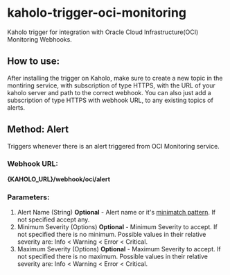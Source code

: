 # kaholo-trigger-oci-monitoring
Kaholo trigger for integration with Oracle Cloud Infrastructure(OCI) Monitoring Webhooks.

## How to use:
After installing the trigger on Kaholo, make sure to create a new topic in the montiring service, with subscription of type HTTPS, with the URL of your kaholo server and path to the correct webhook. You can also just add a subscription of type HTTPS with webhook URL, to any existing topics of alerts.

## Method: Alert
Triggers whenever there is an alert triggered from OCI Monitoring service.

### Webhook URL:
**{KAHOLO_URL}/webhook/oci/alert**

### Parameters:
1. Alert Name (String) **Optional** - Alert name or it's [minimatch pattern](https://github.com/isaacs/minimatch#readme). If not specified accept any.
2. Minimum Severity (Options) **Optional** - Minimum Severity to accept. If not specified there is no minimum. Possible values in their relative severity are: Info < Warning < Error < Critical.
3. Maximum Severity (Options) **Optional** - Maximum Severity to accept. If not specified there is no maximum. Possible values in their relative severity are: Info < Warning < Error < Critical.